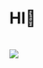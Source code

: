 # HI👋

#
<img src="https://img.shields.io/badge/LinkedIn-#0A66C2?style=flat-square&logo=Android&logoColor=Blue"/>
